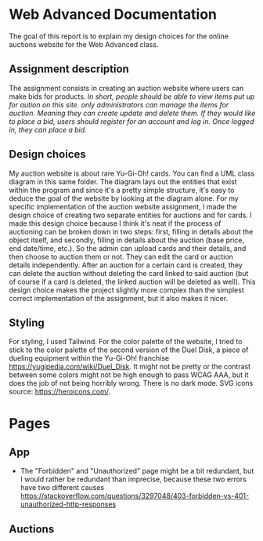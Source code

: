 # Web Advanced Documentation

The goal of this report is to explain my design choices for the online auctions website for the Web Advanced class.

## Assignment description
The assignment consists in creating an auction website where users can make bids for products. *In short, people should be able to view items put up for aution on this site. only administrators can manage the items for auction. Meaning they can create update and delete them. If they would like to place a bid, users should register 
for an account and log in. Once logged in, they can place a bid.*

## Design choices
My auction website is about rare Yu-Gi-Oh! cards. You can find a UML class diagram in this same folder. The diagram lays out the entities that exist within the program and since it's a pretty simple structure, it's easy to deduce the goal of the website by looking at the diagram alone. For my specific implementation of the auction website assignment, I made the design choice of creating two separate entities for auctions and for cards.  I made this design choice because I think it's neat if the process of auctioning can be broken down in two steps: first, filling in details about the object itself, and secondly, filling in details about the auction (base price, end date/time, etc.). So the admin can upload cards and their details, and then choose to auction them or not. They can edit the card or auction details independently. After an auction for a certain card is created, they can delete the auction without deleting the card linked to said auction (but of course if a card is deleted, the linked auction will be deleted as well). This design choice makes the project slightly more complex than the simplest correct implementation of the assignment, but it also makes it nicer.

## Styling
For styling, I used Tailwind. For the color palette of the website, I tried to stick to the color palette of the second version of the Duel Disk, a piece of dueling equipment within the Yu-Gi-Oh! franchise https://yugipedia.com/wiki/Duel_Disk. It might not be pretty or the contrast between some colors might not be high enough to pass WCAG AAA, but it does the job of not being horribly wrong. There is no dark mode.
SVG icons source: https://heroicons.com/.

# Pages

## App
- The "Forbidden" and "Unauthorized" page might be a bit redundant, but I would rather be redundant than imprecise, because these two errors have two different causes https://stackoverflow.com/questions/3297048/403-forbidden-vs-401-unauthorized-http-responses

## Auctions